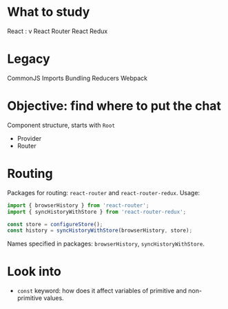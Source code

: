 # What to study
React : v
React Router
React Redux



# Legacy

CommonJS
Imports
Bundling
Reducers
Webpack

# Objective: find where to put the chat

Component structure, starts with `Root`
* Provider
 * Router

# Routing
Packages for routing: `react-router` and `react-router-redux`. Usage:
```js
import { browserHistory } from 'react-router';
import { syncHistoryWithStore } from 'react-router-redux';

const store = configureStore();
const history = syncHistoryWithStore(browserHistory, store);
```

Names specified in packages: `browserHistory`, `syncHistoryWithStore`.

# Look into
* `const` keyword: how does it affect variables of primitive and non-primitive values.
